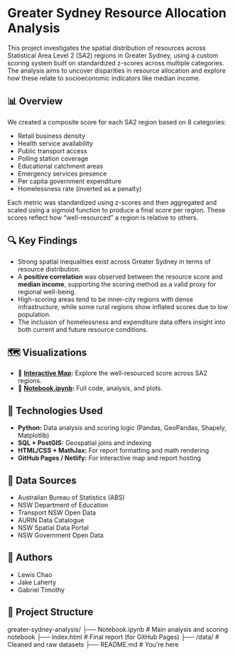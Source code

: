 # Greater Sydney Resource Allocation Analysis

This project investigates the spatial distribution of resources across Statistical Area Level 2 (SA2) regions in Greater Sydney, using a custom scoring system built on standardized z-scores across multiple categories. The analysis aims to uncover disparities in resource allocation and explore how these relate to socioeconomic indicators like median income.

## 📊 Overview

We created a composite score for each SA2 region based on 8 categories:

- Retail business density
- Health service availability
- Public transport access
- Polling station coverage
- Educational catchment areas
- Emergency services presence
- Per capita government expenditure
- Homelessness rate (inverted as a penalty)

Each metric was standardized using z-scores and then aggregated and scaled using a sigmoid function to produce a final score per region. These scores reflect how “well-resourced” a region is relative to others.

## 🔍 Key Findings

- Strong spatial inequalities exist across Greater Sydney in terms of resource distribution.
- A **positive correlation** was observed between the resource score and **median income**, supporting the scoring method as a valid proxy for regional well-being.
- High-scoring areas tend to be inner-city regions with dense infrastructure, while some rural regions show inflated scores due to low population.
- The inclusion of homelessness and expenditure data offers insight into both current and future resource conditions.

## 🗺️ Visualizations

- 📌 **[Interactive Map](https://lewischao.com/greater-sydney-analysis/#result-map):** Explore the well-resourced score across SA2 regions.
- 🧮 **[Notebook.ipynb](https://github.com/lewiseng/greater-sydney-analysis/blob/main/Notebook.ipynb):** Full code, analysis, and plots.

## 🧰 Technologies Used

- **Python:** Data analysis and scoring logic (Pandas, GeoPandas, Shapely, Matplotlib)
- **SQL + PostGIS:** Geospatial joins and indexing
- **HTML/CSS + MathJax:** For report formatting and math rendering
- **GitHub Pages / Netlify:** For interactive map and report hosting

## 🧾 Data Sources

- Australian Bureau of Statistics (ABS)
- NSW Department of Education
- Transport NSW Open Data
- AURIN Data Catalogue
- NSW Spatial Data Portal
- NSW Government Open Data

## 👥 Authors

- Lewis Chao  
- Jake Laherty  
- Gabriel Timothy

## 📂 Project Structure
greater-sydney-analysis/
├── Notebook.ipynb # Main analysis and scoring notebook
├── index.html # Final report (for GitHub Pages)
├── /data/ # Cleaned and raw datasets
├── README.md # You're here
